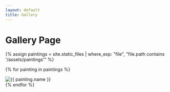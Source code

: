 ```yaml
---
layout: default
title: Gallery
---
```


# Gallery Page


{% assign paintings = site.static_files | where_exp: "file", "file.path contains '/assets/paintings'" %}

{% for painting in paintings %}
  <div class="gallery-item">
    <img src="{{ painting.path | relative_url }}" alt="{{ painting.name }}">
  </div>
{% endfor %}



